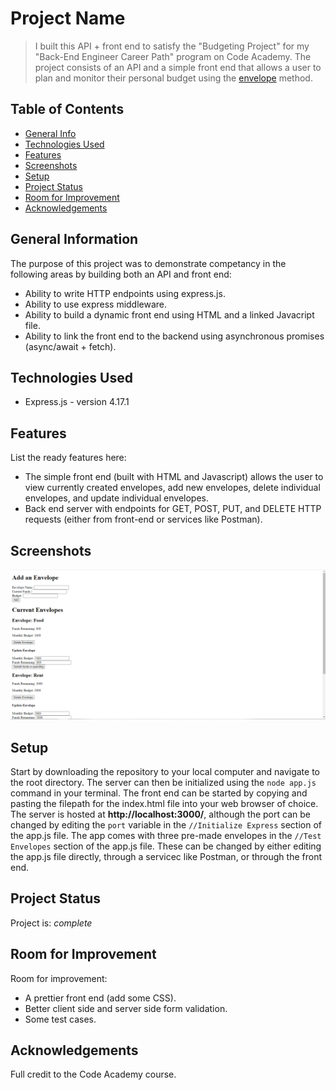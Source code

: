 # Project Name
> I built this API + front end to satisfy the "Budgeting Project" for my "Back-End Engineer Career Path" program on Code Academy. The project consists of an API and a simple front end that allows a user to plan and monitor their personal budget using the [envelope](https://www.thebalance.com/what-is-envelope-budgeting-1293682) method. 

## Table of Contents
* [General Info](#general-information)
* [Technologies Used](#technologies-used)
* [Features](#features)
* [Screenshots](#screenshots)
* [Setup](#setup)
* [Project Status](#project-status)
* [Room for Improvement](#room-for-improvement)
* [Acknowledgements](#acknowledgements)


## General Information
The purpose of this project was to demonstrate competancy in the following areas by building both an API and front end:
- Ability to write HTTP endpoints using express.js. 
- Ability to use express middleware. 
- Ability to build a dynamic front end using HTML and a linked Javacript file. 
- Ability to link the front end to the backend using asynchronous promises (async/await + fetch). 


## Technologies Used
- Express.js - version 4.17.1


## Features
List the ready features here:
- The simple front end (built with HTML and Javascript) allows the user to view currently created envelopes, add new envelopes, delete individual envelopes, and update individual envelopes. 
- Back end server with endpoints for GET, POST, PUT, and DELETE HTTP requests (either from front-end or services like Postman). 


## Screenshots
![Front End Screenshot](./FrontEndScreenshot.png)
<!-- If you have screenshots you'd like to share, include them here. -->


## Setup
Start by downloading the repository to your local computer and navigate to the root directory. The server can then be initialized using the `node app.js` command in your terminal. The front end can be started by copying and pasting the filepath for the index.html file into your web browser of choice. The server is hosted at **http://localhost:3000/**, although the port can be changed by editing the `port` variable in the `//Initialize Express` section of the app.js file. The app comes with three pre-made envelopes in the `//Test Envelopes` section of the app.js file. These can be changed by either editing the app.js file directly, through a servicec like Postman, or through the front end. 


## Project Status
Project is: _complete_


## Room for Improvement
Room for improvement:
- A prettier front end (add some CSS).
- Better client side and server side form validation.
- Some test cases.  


## Acknowledgements
Full credit to the Code Academy course. 
